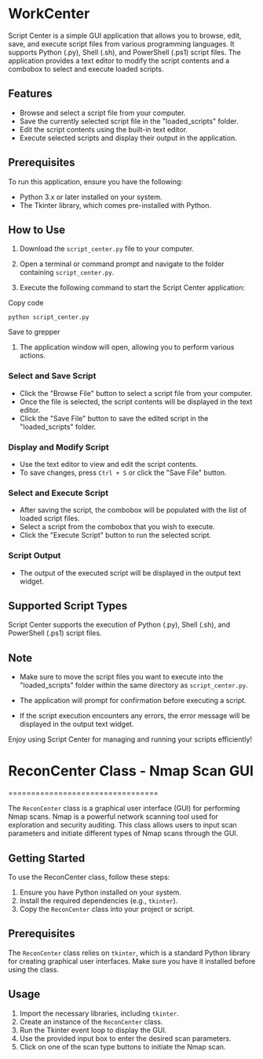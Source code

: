 # WorkCenter

Script Center is a simple GUI application that allows you to browse, edit, save, and execute script files from various programming languages. It supports Python (.py), Shell (.sh), and PowerShell (.ps1) script files. The application provides a text editor to modify the script contents and a combobox to select and execute loaded scripts.

## Features

- Browse and select a script file from your computer.
- Save the currently selected script file in the "loaded_scripts" folder.
- Edit the script contents using the built-in text editor.
- Execute selected scripts and display their output in the application.

## Prerequisites

To run this application, ensure you have the following:

- Python 3.x or later installed on your system.
- The Tkinter library, which comes pre-installed with Python.

## How to Use

1.  Download the `script_center.py` file to your computer.

2.  Open a terminal or command prompt and navigate to the folder containing `script_center.py`.

3.  Execute the following command to start the Script Center application:

Copy code

`python script_center.py`

Save to grepper

1.  The application window will open, allowing you to perform various actions.

### Select and Save Script

- Click the "Browse File" button to select a script file from your computer.
- Once the file is selected, the script contents will be displayed in the text editor.
- Click the "Save File" button to save the edited script in the "loaded_scripts" folder.

### Display and Modify Script

- Use the text editor to view and edit the script contents.
- To save changes, press `Ctrl + S` or click the "Save File" button.

### Select and Execute Script

- After saving the script, the combobox will be populated with the list of loaded script files.
- Select a script from the combobox that you wish to execute.
- Click the "Execute Script" button to run the selected script.

### Script Output

- The output of the executed script will be displayed in the output text widget.

## Supported Script Types

Script Center supports the execution of Python (.py), Shell (.sh), and PowerShell (.ps1) script files.

## Note

- Make sure to move the script files you want to execute into the "loaded_scripts" folder within the same directory as `script_center.py`.

- The application will prompt for confirmation before executing a script.

- If the script execution encounters any errors, the error message will be displayed in the output text widget.

Enjoy using Script Center for managing and running your scripts efficiently!

# ReconCenter Class - Nmap Scan GUI

=================================

The `ReconCenter` class is a graphical user interface (GUI) for performing Nmap scans. Nmap is a powerful network scanning tool used for exploration and security auditing. This class allows users to input scan parameters and initiate different types of Nmap scans through the GUI.

## Getting Started

To use the ReconCenter class, follow these steps:

1.  Ensure you have Python installed on your system.
2.  Install the required dependencies (e.g., `tkinter`).
3.  Copy the `ReconCenter` class into your project or script.

## Prerequisites

The `ReconCenter` class relies on `tkinter`, which is a standard Python library for creating graphical user interfaces. Make sure you have it installed before using the class.

## Usage

1.  Import the necessary libraries, including `tkinter`.
2.  Create an instance of the `ReconCenter` class.
3.  Run the Tkinter event loop to display the GUI.
4.  Use the provided input box to enter the desired scan parameters.
5.  Click on one of the scan type buttons to initiate the Nmap scan.

